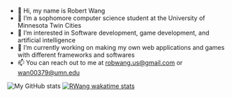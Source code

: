- 👋 Hi, my name is Robert Wang
- 🔭 I’m a sophomore computer science student at the University of Minnesota Twin Cities
- 👀 I’m interested in Software development, game development, and artificial intelligence
- 🌱 I’m currently working on making my own web applications and games with different frameworks and softwares
- 📫 You can reach out to me at robwang.us@gmail.com or wan00379@umn.edu

![My GitHub stats](https://github-readme-stats.vercel.app/api?username=RWang-Dev&show_icons=true&theme=radical)
[![RWang wakatime stats](https://github-readme-stats.vercel.app/api/wakatime?username=RWang&show_icons=true&theme=radical)](https://github.com/anuraghazra/github-readme-stats)

<!---
RWang03/RWang03 is a ✨ special ✨ repository because its `README.md` (this file) appears on your GitHub profile.
You can click the Preview link to take a look at your changes.
--->

